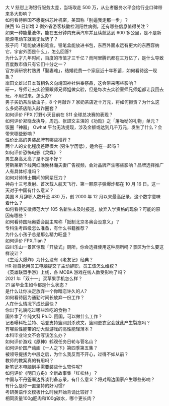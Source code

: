 大 V 怒怼上海银行服务太差，当场取走 500 万，从业者服务水平会给行业口碑带来多大影响？  
如何看待韩国不愿提供芯片机密，美国称「别逼我走那一步」？  
陕西 16 日新增 2 例外省游客核酸检测阳性病例，还有哪些信息值得关注？  
如果一种能量液体，能在五分钟内充满汽车并且续航达到 600 多公里，是不是新能源电动车就毫无优势了？  
孩子问「笔能放进铅笔盒，铅笔盒能放进书包，东西外面永远有更大的东西容纳它，宇宙外面是什么」，怎么回答?  
为什么才几年时间，百度的市值才三千亿？而阿里腾讯都在三万亿了，是什么导致百度数市值只有它们十分之一？  
官方调研农村熟男「娶妻难」，结婚花费一个家庭近十年积蓄，如何看待这一现象？  
岸田文雄以日本首相名义向靖国神社供奉祭品，这会带来哪些影响？  
研一，导师让去实验室跟师兄师姐做实验，但是每次去实验室师兄师姐都让我回去玩，不用过来。怎么办?  
男子买奶茶后放虫子，8 个月敲诈 7 家奶茶店近十万元，将如何担责？为什么这么多奶茶店陷入敲诈圈套？  
如何评价 FPX 打野小天目前在 S11 全球总决赛的表现？  
如何评价郑晓龙执导，周迅、张颂文主演的《功勋》之「屠呦呦的礼物」单元？  
饭圈「神器」 Owhat 平台无法提现，涉及金额或达到几千万元，发生了什么？会带来哪些影响？  
性价比高的男装品牌有哪些推荐？  
两个人的文化程度差距很大 (男生学历低），适合在一起吗？  
如何评价恐怖电影《灵媒》？  
男生身高太高了是不是不好？  
劳斯莱斯下线网红晚晚林瀚夫妻广告视频，会对品牌产生哪些影响？品牌选择推广人有具体标准吗？  
如何对待博士期间的同辈压力？  
神舟十三号发射、首次载人航天飞行、第一颗原子弹爆炸都在 10 月 16 日。这一天对于中国有什么意义？  
美国 8 月辞职人数升至 430 万，创 2000 年 12 月以来最高纪录，这个数字意味着什么？  
如何看待安徽师范大学 105 名新生未及时报道，放弃入学资格的现象？可能的原因有哪些？  
如何看待国际奥委会副主席称「抵制北京冬奥会没意义」？  
专科生考四级怎么准备，有什么书籍推荐？  
为什么小孩子总是那么精力旺盛？  
如何评价 FPX.Tian？  
四川乐山一景区惊现「开放式」厕所，你会选择使用这种厕所吗？景区为什么要这样设计？  
《生活大爆炸》为什么没有《老友记》经典？  
HR 擅自抢用员工电脑提交了主动辞职，员工该怎么维权？  
《英雄联盟手游》上线，各 MOBA 游戏在线人数受影响了吗？  
2021 年「双十一」买苹果手机怎么样？  
21 届毕业生如今都是什么状态？  
是什么让你决定放弃一个你暗恋许久的人?  
如何看待因为通勤时间长放弃一份工作？  
人在什么情况下成长最快？  
你出于礼貌吃过哪些难吃的食物？  
国外拿了个纯文科 Ph.D. 回国，可以做什么工作？  
记者曝料杜兰特、哈登支持篮网封杀欧文，篮网更衣室会就此产生裂痕吗？  
有哪些性能带的动大型游戏的高性能轻薄本？  
本科毕业论文不会写该怎么办？  
如何评价游戏《原神》鹤观任务日轮与菅名山？  
如何评价国产动画《一人之下》第四季第五集？  
被领导提拔为中层之后，为什么我反而不开心，过得不如从前？  
教师的教案真的有用吗？  
新笔记本电脑到手需要装些什么软件呢?  
如何评价《明日方舟》全新故事集「红松林」？  
中国与不丹签署边界谈判备忘录，有什么意义？将对周边国家产生哪些影响？  
有什么是你一直坚持的好习惯?  
考研英语作文模板什么时候开始背诵比较好？  
相同质量100g肥肉和100g碳水，哪个更长肉？  
